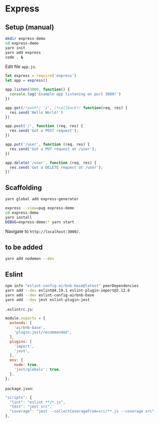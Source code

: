 # Express

## Setup (manual)

```bash
mkdir express-demo
cd express-demo
yarn init
yarn add express
code . &
```

Edit file `app.js`.

```js
let express = require('express')
let app = express()

app.listen(3000, function() {
  console.log('Example app listening on port 3000!')
})

app.get(/*path*/ '/', /*callback*/ function(req, res) {
  res.send('Hello World!')
})

app.post('/', function (req, res) {
  res.send('Got a POST request');
})

app.put('/user', function (req, res) {
  res.send('Got a PUT request at /user');
})

app.delete('/user', function (req, res) {
  res.send('Got a DELETE request at /user');
})
```

## Scaffolding

```bash
yarn global add express-generator
```

```bash
express --view=pug express-demo
cd express-demo
yarn install
DEBUG=express-demo:* yarn start
```

Navigate to `http://localhost:3000/`.

## to be added

```bash
yarn add nodemon --dev
```

## Eslint

```bash
npm info "eslint-config-airbnb-base@latest" peerDependencies
yarn add --dev eslint@4.19.1 eslint-plugin-import@2.12.0
yarn add --dev eslint-config-airbnb-base
yarn add --dev jest eslint-plugin-jest
```

`.eslintrc.js`:

```js
module.exports = {
  extends: [
    'airbnb-base',
    'plugin:jest/recommended',
  ],
  plugins: [
    'import',
    'jest',
  ],
  env: {
    node: true,
    'jest/globals': true,
  },
};
```

`package.json`:

```js
"scripts": {
  "lint": "eslint **/*.js",
  "test": "jest src",
  "coverage": "jest --collectCoverageFrom=src/**.js --coverage src"
},
```
